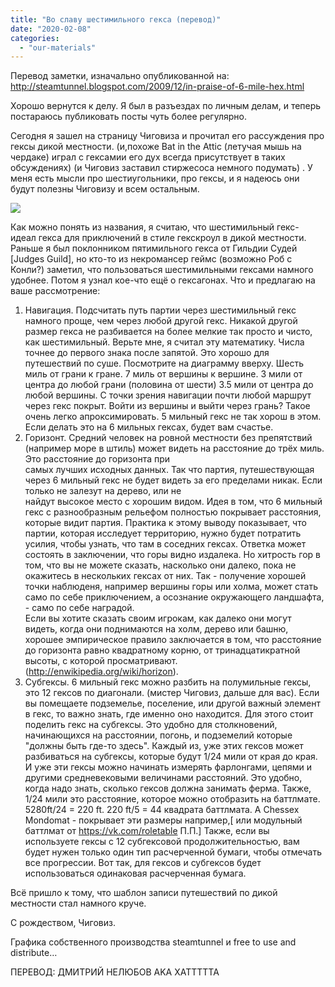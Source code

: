 ```yaml
---
title: "Во славу шестимильного гекса (перевод)"
date: "2020-02-08"
categories: 
  - "our-materials"
---
```


Перевод заметки, изначально опубликованной на: http://steamtunnel.blogspot.com/2009/12/in-praise-of-6-mile-hex.html

Хорошо вернутся к делу. Я был в разъездах по личным делам, и теперь постараюсь публиковать посты чуть более регулярно.

Сегодня я зашел на страницу Чиговиза и прочитал его рассуждения про гексы дикой местности. (и,похоже Bat in the Attic (летучая мышь на чердаке) играл с гексамии его дух всегда присутствует в таких обсуждениях) (и Чиговиз заставил стиржесоса немного подумать) . У меня есть мысли про шестиугольники, про гексы, и я надеюсь они будут полезны Чиговизу и всем остальным.

![](https://cyborgsandmages.files.wordpress.com/2020/02/6mihex.jpg?w=323)

Как можно понять из названия, я считаю, что шестимильный гекс- идеал гекса для приключений в стиле гекскроул в дикой местности. Раньше я был поклонником пятимильного гекса от Гильдии Судей \[Judges Guild\], но кто-то из некромансер геймс (возможно Роб с Конли?) заметил, что пользоваться шестимильными гексами намного удобнее. Потом я узнал кое-что ещё о гексагонах. Что и предлагаю на ваше рассмотрение:

1. Навигация. Подсчитать путь партии через шестимильный гекс намного проще, чем через любой другой гекс. Никакой другой размер гекса не разбивается на более мелкие так просто и чисто, как шестимильный. Верьте мне, я считал эту математику. Числа точнее до первого знака после запятой. Это хорошо для путешествий по суше. Посмотрите на диаграмму вверху. Шесть миль от грани к гране. 7 миль от вершины к вершине. 3 мили от центра до любой грани (половина от шести) 3.5 мили от центра до любой вершины. С точки зрения навигации почти любой маршрут через гекс покрыт. Войти из вершины и выйти через грань? Такое очень легко апроксимировать. 5 мильный гекс не так хорош в этом. Если делать это на 6 мильных гексах, будет вам счастье.
2. Горизонт. Средний человек на ровной местности без препятствий (например море в штиль) может видеть на расстояние до трёх миль. Это расстояние до горизонта при  
    самых лучших исходных данных. Так что партия, путешествующая через 6 мильный гекс не будет видеть за его пределами никак. Если только не залезут на дерево, или не  
    найдут высокое место с хорошим видом. Идея в том, что 6 мильный гекс с разнообразным рельефом полностью покрывает расстояния, которые видит партия. Практика к этому выводу показывает, что партии, которая исследует территорию, нужно будет потратить усилия, чтобы узнать, что там в соседних гексах. Ответка может состоять в заключении, что горы видно издалека. Но хитрость гор в том, что вы не можете сказать, насколько они далеко, пока не окажитесь в нескольких гексах от них. Так - получение хорошей точки наблюденя, например вершины горы или холма, может стать само по себе приключением, а осознание окружающего ландшафта, - само по себе наградой.  
    Если вы хотите сказать своим игрокам, как далеко они могут видеть, когда они поднимаются на холм, дерево или башню, хорошее эмпирическое правило заключается в том, что расстояние до горизонта равно квадратному корню, от тринадцатикратной высоты, с которой просматривают.(http://enwikipedia.org/wiki/horizon).
3. Субгексы. 6 мильный гекс можно разбить на полумильные гексы, это 12 гексов по диагонали. (мистер Чиговиз, дальше для вас). Если вы помещаете подземелье, поселение, или другой важный элемент в гекс, то важно знать, где именно оно находится. Для этого стоит поделить гекс на субгексы. Это удобно для столкновений, начинающихся на расстоянии, погонь, и подземелий которые "должны быть где-то здесь". Каждый из, уже этих гексов может разбиваться на субгексы, которые будут 1/24 мили от края до края. И уже эти гексы можно начинать измерять фарлонгами, цепями и другими средневековыми величинами расстояний. Это удобно, когда надо знать, сколько гексов должна занимать ферма. Также, 1/24 мили это расстояние, которое можно отобразить на баттлмате. 5280ft/24 = 220 ft. 220 ft/5 = 44 квадрата баттлмата. A Chessex Mondomat - покрывает эти размеры например,\[ или модульный баттлмат от https://vk.com/roletable П.П.\] Также, если вы используете гексы с 12 субгексовой продолжительностью, вам будет нужен только один тип расчерченной бумаги, чтобы отмечать все прогрессии. Вот так, для гексов и субгексов будет использоваться одинаковая расчерченная бумага.

Всё пришло к тому, что шаблон записи путешествий по дикой местности стал намного круче.

С рождеством, Чиговиз.

Графика собственного производства steamtunnel и free to use and distribute…

ПЕРЕВОД: ДМИТРИЙ НЕЛЮБОВ AKA XATTTTTA
